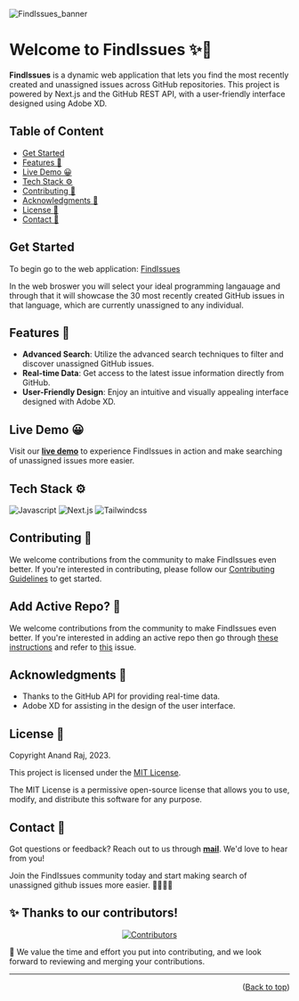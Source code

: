 ![FindIssues_banner](https://github.com/anand346/findissues/assets/64061582/031a4dba-885e-4ff2-8940-38caee18103a)

# Welcome to FindIssues ✨👋

**FindIssues** is a dynamic web application that lets you find the most recently created and unassigned issues across GitHub repositories. This project is powered by Next.js and the GitHub REST API, with a user-friendly interface designed using Adobe XD.

## Table of Content

- [Get Started](https://github.com/w-augustin/findissues/edit/main/README.md#:~:text=Table%20of%20Content-,Get%20Started,-To%20get%20started)
- [Features 🎯](https://github.com/w-augustin/findissues/edit/main/README.md#:~:text=Get%20Started-,Features%20%F0%9F%8E%AF,-Live%20Demo%20%F0%9F%98%80)
- [Live Demo 😀](https://github.com/w-augustin/findissues/edit/main/README.md#:~:text=with%20Adobe%20XD.-,Live%20Demo%20%F0%9F%98%80,-Visit%20our%20live)
- [Tech Stack ⚙️](https://github.com/w-augustin/findissues/edit/main/README.md#:~:text=issues%20more%20easier.-,Tech%20Stack%20%E2%9A%99%EF%B8%8F,-Contributing%20%F0%9F%9A%80)
- [Contributing 🚀](https://github.com/w-augustin/findissues/edit/main/README.md#:~:text=Tech%20Stack%20%E2%9A%99%EF%B8%8F-,Contributing%20%F0%9F%9A%80,-We%20welcome%20contributions)
- [Acknowledgments 👀](https://github.com/w-augustin/findissues/edit/main/README.md#acknowledgments-)
- [License 🪪](https://github.com/w-augustin/findissues/edit/main/README.md#license-)
- [Contact 📧](https://github.com/w-augustin/findissues/edit/main/README.md#contact-)

## Get Started

To begin go to the web application: [FindIssues](https://www.findissues.me/)

In the web broswer you will select your ideal programming langauage and through that it will showcase the 30 most recently created GitHub issues in that language, which are currently unassigned to any individual.

## Features 🎯

- **Advanced Search**: Utilize the advanced search techniques to filter and discover unassigned GitHub issues.
- **Real-time Data**: Get access to the latest issue information directly from GitHub.
- **User-Friendly Design**: Enjoy an intuitive and visually appealing interface designed with Adobe XD.

## Live Demo 😀

Visit our [**live demo**](https://findissues.vercel.app) to experience FindIssues in action and make searching of unassigned issues more easier.

## Tech Stack ⚙️

![Javascript](https://img.shields.io/badge/JavaScript-ES6-yellow?style=for-the-badge&logo=javascript "Javascript") ![Next.js](https://img.shields.io/badge/Next.js-React_Framework-000?style=for-the-badge&logo=next.js "Next.js") ![Tailwindcss](https://img.shields.io/badge/Tailwind_CSS-CSS_Framework-38B2AC?style=for-the-badge&logo=tailwind-css "Tailwindcss")

## Contributing 🚀

We welcome contributions from the community to make FindIssues even better. If you're interested in contributing, please follow our [Contributing Guidelines](CONTRIBUTING.md) to get started.

## Add Active Repo? 📂

We welcome contributions from the community to make FindIssues even better. If you're interested in adding an active repo then go through [these instructions](list-active-repo.md) and refer to [this](https://github.com/anand346/findissues/issues/62) issue.

## Acknowledgments 👀

- Thanks to the GitHub API for providing real-time data.
- Adobe XD for assisting in the design of the user interface.

## License 🪪

Copyright Anand Raj, 2023.

This project is licensed under the [MIT License](https://github.com/anand346/findissues/blob/main/LICENSE).

The MIT License is a permissive open-source license that allows you to use, modify, and distribute this software for any purpose.

## Contact 📧

Got questions or feedback? Reach out to us through [**mail**](mailto:rajanand9039@gmail.com). We'd love to hear from you!

Join the FindIssues community today and start making search of unassigned github issues more easier. 🧑‍💻✨👫

## ✨ Thanks to our contributors!

<div align="center">
  <a href="https://github.com/anand346/findissues/graphs/contributors">
    <img src="https://contrib.rocks/image?repo=anand346/findissues" alt="Contributors" />
  </a>
</div>


🌟 We value the time and effort you put into contributing, and we look forward to reviewing and merging your contributions.

---

<p align="right">(<a href="#top">Back to top</a>)</p>
